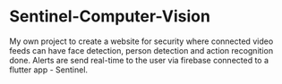 # Sentinel-Computer-Vision
My own project to create a website  for security where connected video feeds can have face detection, person detection and action recognition done. Alerts are send real-time to the user via firebase connected to a flutter app - Sentinel.
